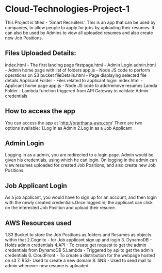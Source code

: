 # Cloud-Technologies-Project-1
This Project is titled -  'Smart Recruiters'. This is an app that can be used by companies, to allow people to apply for jobs by uploading their resumes.
It can also be used by Admins to view all uploaded resumes and also create new Job Positions.

## Files Uploaded Details:
index.html -  The first landing page
firstpage.html - Admin Login
admin.html - Admin home page with list of folders
app.js - Node JS code to perform operations on S3 bucket
fileDetails.html - Page displaying selected file details
Applicant Folder - Files related to applicant login: index.html - Applicant home page app.js - Node JS code to add/remove resumes 
Lamda Folder -  Lambda function triggered from API Gateway to validate Admin credentials

## How to access the app
You can access the app at 'http://prarthana-aws.com' There are two options available:
1.Log in as Admin
2.Log in as a Job Applicant

## Admin Login
Logging in as a admin, you are redirected to a login page. Admin would be given his credentials, using which he can login. On logging in the admin can view resumes uploaded for created Job Positions, and also create new Job Positions.

## Job Applicant Login
As a job applicant, you would have to sign up for an account, and then login with the newly created credentials.Once logged in, the applicant can click on the interested Job Position and upload their resume.

## AWS Resources used
1.S3 Bucket to store the Job Positions as folders and Resumes as objects within that
2.Cognito - for Job applicant sign up and login
3. DynamoDB - Holds admin credentials
4.API - To create get request to get the admin credentials from DynamoDB
5.Lambda - Triggered by api to get the admin credentials
6. CloudFront - To create a distribution for the webpage hosted on s3
7. R53- Used to create a new domain
8. SNS - Used to send mail to admin whenever new resume is uploaded


